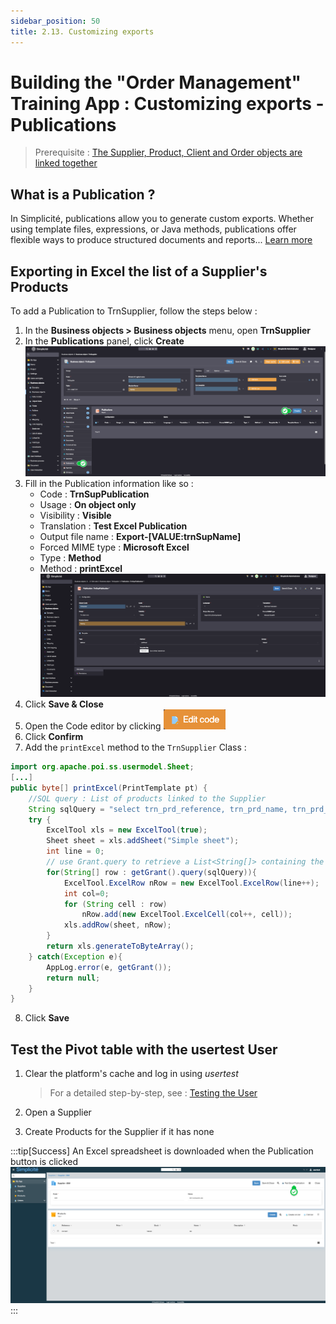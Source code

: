 ```yaml
---
sidebar_position: 50
title: 2.13. Customizing exports
---
```


# Building the "Order Management" Training App : Customizing exports - Publications

> Prerequisite : [The Supplier, Product, Client and Order objects are linked together](/tutorial/expanding/relations)

## What is a Publication ?

In Simplicité, publications allow you to generate custom exports. Whether using template files, expressions, or Java methods, publications offer flexible ways to produce structured documents and reports... [Learn more](/make/userinterface/objectsrendering/publications)


## Exporting in Excel the list of a Supplier's Products

To add a Publication to TrnSupplier, follow the steps below :

1. In the **Business objects > Business objects** menu, open **TrnSupplier**
2. In the **Publications** panel, click **Create**  
	![](img/publication/publication-panel.png)
3. Fill in the Publication information like so : 
	- Code : **TrnSupPublication**
	- Usage : **On object only**
	- Visibility : **Visible**
	- Translation : **Test Excel Publication**
	- Output file name : **Export-[VALUE:trnSupName]**
	- Forced MIME type : **Microsoft Excel**
	- Type : **Method**
	- Method : **printExcel**  
	![](img/publication/publication-values.png)
4. Click **Save & Close**
5. Open the Code editor by clicking ![](img/publication/edit-code.png)
6. Click **Confirm**
7. Add the `printExcel` method to the `TrnSupplier` Class :
```java
import org.apache.poi.ss.usermodel.Sheet; 
[...]
public byte[] printExcel(PrintTemplate pt) {
	//SQL query : List of products linked to the Supplier
	String sqlQuery = "select trn_prd_reference, trn_prd_name, trn_prd_stock, trn_prd_price from trn_product where trn_prd_sup_id="+getRowId();
	try {
		ExcelTool xls = new ExcelTool(true);
		Sheet sheet = xls.addSheet("Simple sheet");
		int line = 0;
		// use Grant.query to retrieve a List<String[]> containing the results from the query defined above
		for(String[] row : getGrant().query(sqlQuery)){
			ExcelTool.ExcelRow nRow = new ExcelTool.ExcelRow(line++);  
			int col=0;  
			for (String cell : row)
				nRow.add(new ExcelTool.ExcelCell(col++, cell));  
			xls.addRow(sheet, nRow);  
		}			
		return xls.generateToByteArray();
	} catch(Exception e){
		AppLog.error(e, getGrant());
		return null;
	}
}
```
8. Click **Save**

## Test the Pivot table with the usertest User

1. Clear the platform's cache and log in using *usertest*
	> For a detailed step-by-step, see : [Testing the User](/tutorial/getting-started/user#activating-and-testing-the-user)

2. Open a Supplier
3. Create Products for the Supplier if it has none

:::tip[Success]
An Excel spreadsheet is downloaded when the Publication button is clicked
	![](img/publication/success.png)
:::
